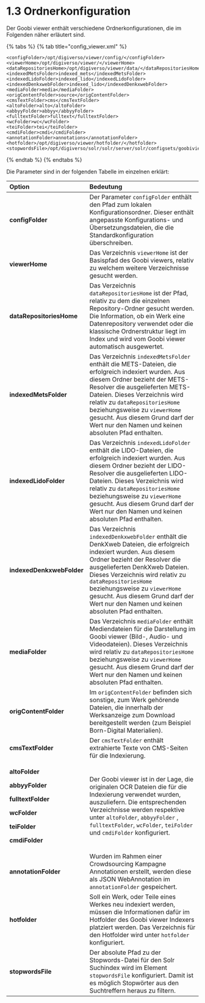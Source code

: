 # 1.3 Ordnerkonfiguration

Der Goobi viewer enthält verschiedene Ordnerkonfigurationen, die im Folgenden näher erläutert sind.

{% tabs %}
{% tab title="config\_viewer.xml" %}
```markup
<configFolder>/opt/digiverso/viewer/config/</configFolder>
‌<viewerHome>/opt/digiverso/viewer/</viewerHome>
‌<dataRepositoriesHome>/opt/digiverso/viewer/data/</dataRepositoriesHome>
‌<indexedMetsFolder>indexed_mets</indexedMetsFolder>
‌<indexedLidoFolder>indexed_lido</indexedLidoFolder>
‌<indexedDenkxwebFolder>indexed_lido</indexedDenkxwebFolder>
‌<mediaFolder>media</mediaFolder>
‌<origContentFolder>source</origContentFolder>
‌<cmsTextFolder>cms</cmsTextFolder>
<altoFolder>alto</altoFolder>
<abbyyFolder>abbyy</abbyyFolder>
<fulltextFolder>fulltext</fulltextFolder>
<wcFolder>wc</wcFolder>
<teiFolder>tei</teiFolder>
<cmdiFolder>cmdi</cmdiFolder>
<annotationFolder>annotations</annotationFolder>
‌<hotfolder>/opt/digiverso/viewer/hotfolder/</hotfolder>
‌<stopwordsFile>/opt/digiverso/solr/solr/server/solr/configsets/goobiviewer/conf/lang/stopwords.txt</stopwordsFile>
```
{% endtab %}
{% endtabs %}

Die Parameter sind in der folgenden Tabelle im einzelnen erklärt:

<table>
  <thead>
    <tr>
      <th style="text-align:left">Option</th>
      <th style="text-align:left">Bedeutung</th>
    </tr>
  </thead>
  <tbody>
    <tr>
      <td style="text-align:left"><b>configFolder</b>
      </td>
      <td style="text-align:left">Der Parameter <code>configFolder</code> enth&#xE4;lt den Pfad zum lokalen
        Konfigurationsordner. Dieser enth&#xE4;lt angepasste Konfigurations- und
        &#xDC;bersetzungsdateien, die die Standardkonfiguration &#xFC;berschreiben.</td>
    </tr>
    <tr>
      <td style="text-align:left"><b>viewerHome</b>
      </td>
      <td style="text-align:left">Das Verzeichnis <code>viewerHome</code> ist der Basispfad des Goobi viewers,
        relativ zu welchem weitere Verzeichnisse gesucht werden.</td>
    </tr>
    <tr>
      <td style="text-align:left"><b>dataRepositoriesHome</b>
      </td>
      <td style="text-align:left">Das Verzeichnis <code>dataRepositoriesHome</code> ist der Pfad, relativ
        zu dem die einzelnen Repository-Ordner gesucht werden. Die Information,
        ob ein Werk eine Datenrepository verwendet oder die klassische Ordnerstruktur
        liegt im Index und wird vom Goobi viewer automatisch ausgewertet.</td>
    </tr>
    <tr>
      <td style="text-align:left"><b>indexedMetsFolder</b>
      </td>
      <td style="text-align:left">Das Verzeichnis <code>indexedMetsFolder</code> enth&#xE4;lt die METS-Dateien,
        die erfolgreich indexiert wurden. Aus diesem Ordner bezieht der METS-Resolver
        die ausgelieferten METS-Dateien. Dieses Verzeichnis wird relativ zu <code>dataRepositoriesHome</code> beziehungsweise
        zu <code>viewerHome</code> gesucht. Aus diesem Grund darf der Wert nur den
        Namen und keinen absoluten Pfad enthalten.</td>
    </tr>
    <tr>
      <td style="text-align:left"><b>indexedLidoFolder</b>
      </td>
      <td style="text-align:left">Das Verzeichnis <code>indexedLidoFolder</code> enth&#xE4;lt die LIDO-Dateien,
        die erfolgreich indexiert wurden. Aus diesem Ordner bezieht der LIDO-Resolver
        die ausgelieferten LIDO-Dateien. Dieses Verzeichnis wird relativ zu <code>dataRepositoriesHome</code> beziehungsweise
        zu <code>viewerHome</code> gesucht. Aus diesem Grund darf der Wert nur den
        Namen und keinen absoluten Pfad enthalten.</td>
    </tr>
    <tr>
      <td style="text-align:left"><b>indexedDenkxwebFolder</b>
      </td>
      <td style="text-align:left">Das Verzeichnis <code>indexedDenkxwebFolder</code> enth&#xE4;lt die DenkXweb
        Dateien, die erfolgreich indexiert wurden. Aus diesem Ordner bezieht der
        Resolver die ausgelieferten DenkXweb Dateien. Dieses Verzeichnis wird relativ
        zu <code>dataRepositoriesHome</code> beziehungsweise zu <code>viewerHome</code> gesucht.
        Aus diesem Grund darf der Wert nur den Namen und keinen absoluten Pfad
        enthalten.</td>
    </tr>
    <tr>
      <td style="text-align:left"><b>mediaFolder</b>
      </td>
      <td style="text-align:left">Das Verzeichnis <code>mediaFolder</code> enth&#xE4;lt Mediendateien f&#xFC;r
        die Darstellung im Goobi viewer (Bild-, Audio- und Videodateien). Dieses
        Verzeichnis wird relativ zu <code>dataRepositoriesHome</code> beziehungsweise
        zu <code>viewerHome</code> gesucht. Aus diesem Grund darf der Wert nur den
        Namen und keinen absoluten Pfad enthalten.</td>
    </tr>
    <tr>
      <td style="text-align:left"><b>origContentFolder</b>
      </td>
      <td style="text-align:left">Im <code>origContentFolder</code> befinden sich sonstige, zum Werk geh&#xF6;rende
        Dateien, die innerhalb der Werksanzeige zum Download bereitgestellt werden
        (zum Beispiel Born-Digital Materialien).</td>
    </tr>
    <tr>
      <td style="text-align:left"><b>cmsTextFolder</b>
      </td>
      <td style="text-align:left">Der <code>cmsTextFolder</code> enth&#xE4;lt extrahierte Texte von CMS-Seiten
        f&#xFC;r die Indexierung.</td>
    </tr>
    <tr>
      <td style="text-align:left">
        <p><b>altoFolder</b>
        </p>
        <p><b>abbyyFolder</b>
        </p>
        <p><b>fulltextFolder</b>
        </p>
        <p><b>wcFolder</b>
        </p>
        <p><b>teiFolder</b>
        </p>
        <p><b>cmdiFolder</b>
        </p>
      </td>
      <td style="text-align:left">Der Goobi viewer ist in der Lage, die originalen OCR Dateien die f&#xFC;r
        die Indexierung verwendet wurden, auszuliefern. Die entsprechenden Verzeichnisse
        werden respektive unter <code>altoFolder</code>, <code>abbyyFolder</code> , <code>fulltextFolder</code>, <code>wcFolder</code>, <code>teiFolder</code> und <code>cmdiFolder</code> konfiguriert.</td>
    </tr>
    <tr>
      <td style="text-align:left"><b>annotationFolder</b>
      </td>
      <td style="text-align:left">Wurden im Rahmen einer Crowdsourcing Kampagne Annotationen erstellt, werden
        diese als JSON WebAnnotation im <code>annotationFolder</code> gespeichert.</td>
    </tr>
    <tr>
      <td style="text-align:left"><b>hotfolder</b>
      </td>
      <td style="text-align:left">Soll ein Werk, oder Teile eines Werkes neu indexiert werden, m&#xFC;ssen
        die Informationen daf&#xFC;r im Hotfolder des Goobi viewer Indexers platziert
        werden. Das Verzeichnis f&#xFC;r den Hotfolder wird unter <code>hotfolder</code> konfiguriert.</td>
    </tr>
    <tr>
      <td style="text-align:left"><b>stopwordsFile</b>
      </td>
      <td style="text-align:left">Der absolute Pfad zu der Stopwords-Datei f&#xFC;r den Solr Suchindex wird
        im Element <code>stopwordsFile</code> konfiguriert. Damit ist es m&#xF6;glich
        Stopw&#xF6;rter aus den Suchtreffern heraus zu filtern.</td>
    </tr>
  </tbody>
</table>

